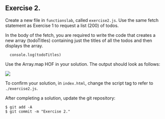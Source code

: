 ## Exercise 2.

Create a new file in `functionslab`, called `exercise2.js`. Use the same fetch statement as Exercise 1 to request a list (200) of todos.

In the body of the fetch, you are required to write the code that creates a new array (todoTitles) containing just the titles of all the todos and then displays the array.
~~~
  console.log(todoTitles)
~~~
 Use the Array.map HOF in your solution. The output should look as follows:

![][titles]

To confirm your solution, in `index.html`, change the script tag to refer to `./exercise2.js`.

After completing a solution, update the git repository:
~~~ 
$ git add -A
$ git commit -m "Exercise 2."
~~~
[titles]: ./img/titles.png

